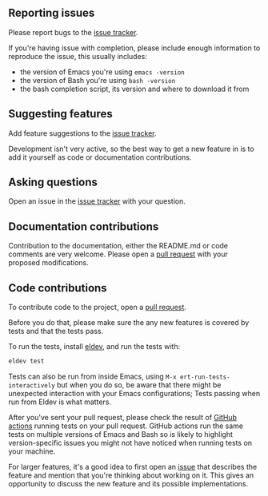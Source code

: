 ## Reporting issues

Please report bugs to the [issue tracker][issues].

If you're having issue with completion, please include enough 
information to reproduce the issue, this usually includes:
* the version of Emacs you're using `emacs -version`
* the version of Bash you're using `bash -version`
* the bash completion script, its version and where to download it from

## Suggesting features

Add feature suggestions to the [issue tracker][issues].

Development isn't very active, so the best way to get a new feature in
is to add it yourself as code or documentation contributions.

## Asking questions

Open an issue in the [issue tracker][issues] with your question.

## Documentation contributions

Contribution to the documentation, either the README.md or code
comments are very welcome. Please open a [pull request][pulls] with
your proposed modifications.

## Code contributions

To contribute code to the project, open a [pull request][pulls].

Before you do that, please make sure the any new features is covered
by tests and that the tests pass. 

To run the tests, install [eldev], and run the tests with:
```bash
eldev test
```

Tests can also be run from inside Emacs,
using `M-x ert-run-tests-interactively` but when you do so, be aware
that there might be unexpected interaction with your Emacs
configurations; Tests passing when run from Eldev is what matters.

After you've sent your pull request, please check the result of
[GitHub actions][actions] running tests on your pull request. GitHub
actions run the same tests on multiple versions of Emacs and Bash so
is likely to highlight version-specific issues you might not have
noticed when running tests on your machine.

For larger features, it's a good idea to first open an 
[issue][issues] that describes the feature and mention that you're
thinking about working on it. This gives an opportunity to discuss the
new feature and its possible implementations.

[eldev]: https://emacs-eldev.github.io/eldev/
[issues]: https://github.com/szermatt/emacs-bash-completion/issues
[actions]: https://github.com/szermatt/emacs-bash-completion/actions
[pulls]: https://github.com/szermatt/emacs-bash-completion/pulls
